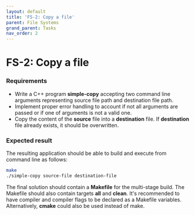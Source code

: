 ```yaml
---
layout: default
title: 'FS-2: Copy a file'
parent: File Systems
grand_parent: Tasks
nav_order: 2
---
```


# FS-2: Copy a file

### Requirements 

- Write a C++ program **simple-copy** accepting two command line arguments representing source file path and destination file path. 
- Implement proper error handling to account if not all arguments are passed or if one of arguments is not a valid one. 
- Copy the content of the **source** file into a **destination** file. If **destination** file already exists, it should be overwritten.  

### Expected result

The resulting application should be able to build and execute from command line as follows:

```sh
make
./simple-copy source-file destination-file
```

The final solution should contain a **Makefile** for the multi-stage build. The Makefile should also contain targets **all** and **clean**. It's recommended to have compiler and compiler flags to be declared as a Makefile variables. Alternatively, **cmake** could also be used instead of make. 
